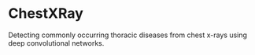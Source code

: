 # ChestXRay
Detecting commonly occurring thoracic diseases from chest x-rays using deep convolutional networks.
